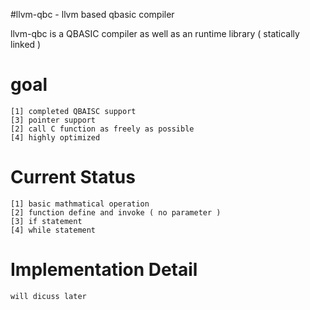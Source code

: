 #llvm-qbc - llvm based qbasic compiler

llvm-qbc is a QBASIC compiler as well as an runtime library ( statically linked )


# goal
	[1]	completed QBAISC support
	[3] pointer support
	[2]	call C function as freely as possible
	[4] highly optimized

# Current Status
	[1] basic mathmatical operation
	[2] function define and invoke ( no parameter )
	[3] if statement
	[4] while statement

# Implementation Detail

	will dicuss later 